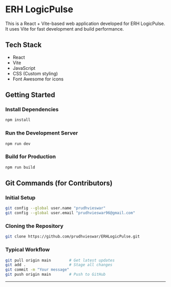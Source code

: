 # ERH LogicPulse

This is a React + Vite-based web application developed for ERH LogicPulse. It uses Vite for fast development and build performance.

## Tech Stack

- React
- Vite
- JavaScript
- CSS (Custom styling)
- Font Awesome for icons

## Getting Started

### Install Dependencies
```bash
npm install
```

### Run the Development Server
```bash
npm run dev
```

### Build for Production
```bash
npm run build
```

## Git Commands (for Contributors)

### Initial Setup
```bash
git config --global user.name "prudhvieswar"
git config --global user.email "prudhvieswar96@gmail.com"
```

### Cloning the Repository
```bash
git clone https://github.com/prudhvieswar/ERHLogicPulse.git
```

### Typical Workflow
```bash
git pull origin main        # Get latest updates
git add .                   # Stage all changes
git commit -m "Your message"
git push origin main        # Push to GitHub
```

---

